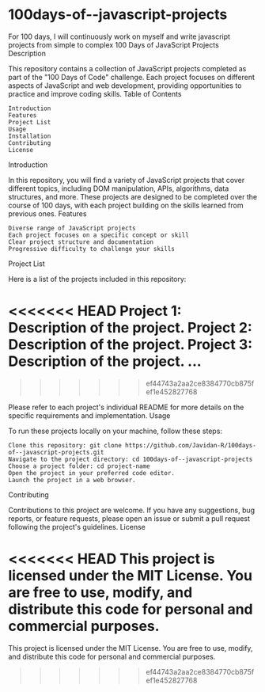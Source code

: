 # 100days-of--javascript-projects
For 100 days, I will continuously work on myself and write javascript projects from simple to complex
100 Days of JavaScript Projects
Description

This repository contains a collection of JavaScript projects completed as part of the "100 Days of Code" challenge. Each project focuses on different aspects of JavaScript and web development, providing opportunities to practice and improve coding skills.
Table of Contents

    Introduction
    Features
    Project List
    Usage
    Installation
    Contributing
    License

Introduction

In this repository, you will find a variety of JavaScript projects that cover different topics, including DOM manipulation, APIs, algorithms, data structures, and more. These projects are designed to be completed over the course of 100 days, with each project building on the skills learned from previous ones.
Features

    Diverse range of JavaScript projects
    Each project focuses on a specific concept or skill
    Clear project structure and documentation
    Progressive difficulty to challenge your skills

Project List

Here is a list of the projects included in this repository:

<<<<<<< HEAD
    Project 1: Description of the project.
    Project 2: Description of the project.
    Project 3: Description of the project.
    ...
=======
>>>>>>> ef44743a2aa2ce8384770cb875fef1e452827768

Please refer to each project's individual README for more details on the specific requirements and implementation.
Usage

To run these projects locally on your machine, follow these steps:

    Clone this repository: git clone https://github.com/Javidan-R/100days-of--javascript-projects.git
    Navigate to the project directory: cd 100days-of--javascript-projects
    Choose a project folder: cd project-name
    Open the project in your preferred code editor.
    Launch the project in a web browser.

Contributing

Contributions to this project are welcome. If you have any suggestions, bug reports, or feature requests, please open an issue or submit a pull request following the project's guidelines.
License

<<<<<<< HEAD
This project is licensed under the MIT License. You are free to use, modify, and distribute this code for personal and commercial purposes.
=======
This project is licensed under the MIT License. You are free to use, modify, and distribute this code for personal and commercial purposes.
>>>>>>> ef44743a2aa2ce8384770cb875fef1e452827768
